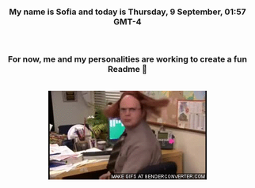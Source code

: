 


<div align="center">
<h3 >My name is Sofia and today is Thursday, 9 September, 01:57 GMT-4</h3><br>
<h3 >For now, me and my personalities are working to create a fun Readme 👋
</h3><br>
<img src='img/dwight.gif' alt='working...'/>
</div>
